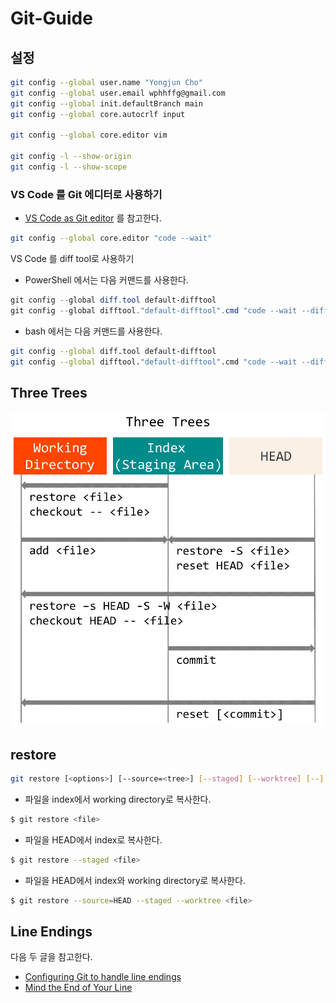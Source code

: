 # Git-Guide

## 설정

```bash
git config --global user.name "Yongjun Cho"
git config --global user.email wphhffg@gmail.com
git config --global init.defaultBranch main
git config --global core.autocrlf input

git config --global core.editor vim

git config -l --show-origin
git config -l --show-scope
```

### VS Code 를 Git 에디터로 사용하기

- [VS Code as Git editor](https://code.visualstudio.com/docs/editor/versioncontrol#_vs-code-as-git-editor) 를 참고한다.

```bash
git config --global core.editor "code --wait"
```

VS Code 를 diff tool로 사용하기

- PowerShell 에서는 다음 커맨드를 사용한다.

```powershell
git config --global diff.tool default-difftool
git config --global difftool."default-difftool".cmd "code --wait --diff `$LOCAL `$REMOTE"
```

- bash 에서는 다음 커맨드를 사용한다.

```bash
git config --global diff.tool default-difftool
git config --global difftool."default-difftool".cmd "code --wait --diff \$LOCAL \$REMOTE"
```

## Three Trees

![Three Trees](./images/three-trees.png)

## restore

```bash
git restore [<options>] [--source=<tree>] [--staged] [--worktree] [--] <pathspec>…​
```

- 파일을 index에서 working directory로 복사한다.

```bash
$ git restore <file>
```

- 파일을 HEAD에서 index로 복사한다.

```bash
$ git restore --staged <file>
```

- 파일을 HEAD에서 index와 working directory로 복사한다.

```bash
$ git restore --source=HEAD --staged --worktree <file>
```

## Line Endings

다음 두 글을 참고한다.

- [Configuring Git to handle line endings](https://docs.github.com/en/free-pro-team@latest/github/using-git/configuring-git-to-handle-line-endings)
- [Mind the End of Your Line](https://adaptivepatchwork.com/2012/03/01/mind-the-end-of-your-line/)

